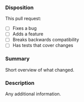 ### Disposition
This pull request:

- [ ] Fixes a bug
- [ ] Adds a feature
- [ ] Breaks backwards compatibility
- [ ] Has tests that cover changes

### Summary
Short overview of what changed.

### Description
Any additional information.
